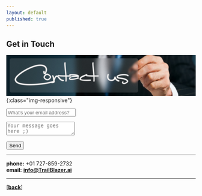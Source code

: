 ```yaml
---
layout: default
published: true
---
```

## Get in Touch
![TrailBlazer.ai Data Science Contact Banner](/assets/images/deep_learning_contact.png){:class="img-responsive"}
<br>
<form
  action="https://formspree.io/mnqabgpb"
  method="POST"
>
<p>
  <label>
    <input type="text" name="_replyto" placeholder="What's your email address?">
  </label>
</p>
<p>
  <label>
    <textarea name="message" placeholder="Your message goes here ;)"></textarea>
  </label>
</p>

  <button type="submit">Send</button>
</form>

* * *

**phone:** +01 727-859-2732<br>
**email:** <a href="mailto:info@TrailBlazer.ai?subject=TrailBlazer.ai Contact Form Submission">**info@TrailBlazer.ai**</a>
* * *

[[**back**]](./)
